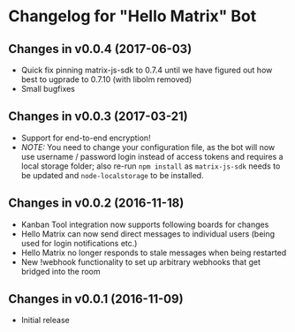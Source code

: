 # Changelog for "Hello Matrix" Bot

## Changes in v0.0.4 (2017-06-03)

- Quick fix pinning matrix-js-sdk to 0.7.4 until we have figured out how best to ugprade to 0.7.10 (with libolm removed)
- Small bugfixes


## Changes in v0.0.3 (2017-03-21)

- Support for end-to-end encryption!
- _NOTE:_ You need to change your configuration file, as the bot will now use username / password login instead of access tokens and requires a local storage folder; also re-run `npm install` as `matrix-js-sdk` needs to be updated and `node-localstorage` to be installed.


## Changes in v0.0.2 (2016-11-18)

- Kanban Tool integration now supports following boards for changes
- Hello Matrix can now send direct messages to individual users (being used for login notifications etc.)
- Hello Matrix no longer responds to stale messages when being restarted
- New !webhook functionality to set up arbitrary webhooks that get bridged into the room


## Changes in v0.0.1 (2016-11-09)

- Initial release
